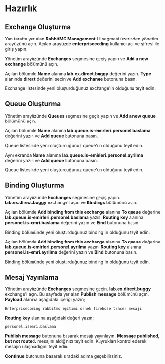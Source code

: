 # Hazırlık

## Exchange Oluşturma

Yan tarafta yer alan **RabbitMQ Management UI** segmesi üzerinden yönetim arayüzünü açın.
Açılan arayüzde **enterprisecoding** kullanıcı adı ve şifresi ile giriş yapın.

Yönetim arayüzünde **Exchanges** segmesine geçiş yapın ve **Add a new exchange** bölümünü açın.

Açılan bölümde **Name** alanına **lab.ex.direct.buggy** değerini yazın. **Type** alanında **direct** değerini seçin ve **Add exchange** butonuna basın.

Exchange listesinde yeni oluşturduğunuz exchange'in olduğunu teyit edin.

## Queue Oluşturma

Yönetim arayüzünde **Queues** segmesine geçiş yapın ve **Add a new queue** bölümünü açın.

Açılan bölümde **Name** alanına **lab.queue.is-emirleri.personel.baslama** değerini yazın ve **Add queue** butonuna basın.

Queue listesinde yeni oluşturduğunuz queue'un olduğunu teyit edin.

Aynı ekranda **Name** alanına **lab.queue.is-emirleri.personel.ayrilma** değerini yazın ve **Add queue** butonuna basın.

Queue listesinde yeni oluşturduğunuz queue'un olduğunu teyit edin.

## Binding Oluşturma

Yönetim arayüzünde **Exchanges** segmesine geçiş yapın. **lab.ex.direct.buggy** exchange'i açın ve **Bindings** bölümünü açın.

Açılan bölümde **Add binding from this exchange** alanına **To queue** değerine **lab.queue.is-emirleri.personel.baslama** yazın. **Routing key** alanına **personel.is-emri.baslama** değerini yazın ve **Bind** butonuna basın.

Binding bölümünde yeni oluşturduğunuz binding'in olduğunu teyit edin.

Açılan bölümde **Add binding from this exchange** alanına **To queue** değerine **lab.queue.is-emirleri.personel.ayrilma** yazın. **Routing key** alanına **personel.is-emri.ayrilma** değerini yazın ve **Bind** butonuna basın.

Binding bölümünde yeni oluşturduğunuz binding'in olduğunu teyit edin.

## Mesaj Yayınlama

Yönetim arayüzünde **Exchanges** segmesine geçin. **lab.ex.direct.buggy** exchange'i açın. Bu sayfada yer alan **Publish message** bölümünü açın. **Payload** alanına aşağıdaki içeriği yazın;

`Enterprisecoding rabbitmq eğitimi örnek firehose tracer mesajı`

**Routing key** alanına aşağıdaki değeri yazın;

`personel.isemri.baslama`

**Publish message** butonuna basarak mesajı yayınlayın. 
**Message published, but not routed.** mesajını aldığınızı teyit edin. Kuyrukları kontrol ederek mesajın ulaşmadığını teyit edin.

**Continue** butonuna basarak sıradaki adıma geçebilirsiniz.